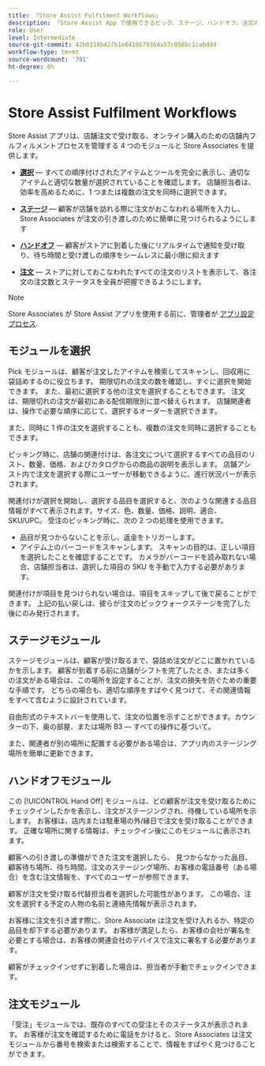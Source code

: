 ```yaml
---
title: 「Store Assist Fulfilment Workflows」
description: 「Store Assist App で使用できるピック、ステージ、ハンドオフ、注文の各モジュールについて説明します。 これらのモジュールは、BOPIS 注文のエンドツーエンドのストアフルフィルメントワークフローを有効にします。 Store Associates は、これらのモジュールを使用して、顧客に対する受け取り注文を管理および配信します。」
role: User
level: Intermediate
source-git-commit: 42b0118b427b1e04186793b4a57c058bc1cabdd4
workflow-type: tm+mt
source-wordcount: '791'
ht-degree: 0%

---
```



# Store Assist Fulfilment Workflows

Store Assist アプリは、店舗注文で受け取る、オンライン購入のための店舗内フルフィルメントプロセスを管理する 4 つのモジュールと Store Associates を提供します。

- **[選択](#pick-module)** — すべての順序付けされたアイテムとツールを完全に表示し、適切なアイテムと適切な数量が選択されていることを確認します。 店舗担当者は、効率を高めるために、1 つまたは複数の注文を同時に選択できます。

- **[ステージ](#stage-module)** — 顧客が店舗を訪れる際に注文がおこなわれる場所を入力し、Store Associates が注文の引き渡しのために簡単に見つけられるようにします

- **[ハンドオフ](#hand-off-module)** — 顧客がストアに到着した後にリアルタイムで通知を受け取り、待ち時間と受け渡しの順序をシームレスに最小限に抑えます

- **[注文](#orders-module)** — ストアに対しておこなわれたすべての注文のリストを表示して、各注文の注文数とステータスを全員が把握できるようにします。

>[!NOTE]
>
>Store Associates が Store Assist アプリを使用する前に、管理者が [アプリ設定プロセス](app-setup.md).

## モジュールを選択

Pick モジュールは、顧客が注文したアイテムを検索してスキャンし、回収用に袋詰めするのに役立ちます。 期限切れの注文の数を確認し、すぐに選択を開始できます。 また、最初に選択する他の注文を選択することもできます。 注文は、期限切れの注文が最初にある配信期限別に並べ替えられます。 店舗関連者は、操作で必要な順序に応じて、選択するオーダーを選択できます。

また、同時に 1 件の注文を選択することも、複数の注文を同時に選択することもできます。

ピッキング時に、店舗の関連付けは、各注文について選択するすべての品目のリスト、数量、価格、およびカタログからの商品の説明を表示します。 店舗アシスト内で注文を選択する際にユーザーが移動できるように、進行状況バーが表示されます。

関連付けが選択を開始し、選択する品目を選択すると、次のような関連する品目情報がすべて表示されます。サイズ、色、数量、価格、説明、適合、SKU/UPC。 受注のピッキング時に、次の 2 つの処理を使用できます。

- 品目が見つからないことを示し、返金をトリガーします。
- アイテム上のバーコードをスキャンします。 スキャンの目的は、正しい項目を選択したことを確認することです。 カメラがバーコードを読み取れない場合、店舗担当者は、選択した項目の SKU を手動で入力する必要があります。

関連付けが項目を見つけられない場合は、項目をスキップして後で戻ることができます。  上記の払い戻しは、彼らが注文のピックウォークステージを完了した後にのみ発行されます。

## ステージモジュール

ステージモジュールは、顧客が受け取るまで、袋詰め注文がどこに置かれているかを示します。 顧客が到着する前に店舗がシフトを完了したとき、または多くの注文がある場合は、この場所を設定することが、注文の損失を防ぐための重要な手順です。 どちらの場合も、適切な順序をすばやく見つけて、その関連情報をすべて含むように設計されています。

自由形式のテキストバーを使用して、注文の位置を示すことができます。カウンターの下、奥の部屋、または場所 B3 — すべての操作に基づいて。

また、関連者が別の場所に配置する必要がある場合は、アプリ内のステージング場所を簡単に更新できます。

## ハンドオフモジュール

この [!UICONTROL Hand Off] モジュールは、どの顧客が注文を受け取るためにチェックインしたかを表示し、注文がステージングされ、待機している場所を示します。 お客様は、店内または駐車場の外/縁日で注文を受け取ることができます。 正確な場所に関する情報は、チェックイン後にこのモジュールに表示されます。

顧客への引き渡しの準備ができた注文を選択したら、 見つからなかった品目、顧客待ち場所、待ち時間、注文のステージング場所、お客様の電話番号（ある場合）を含む注文情報を、すべてのユーザーが参照できます。

顧客が注文を受け取る代替担当者を選択した可能性があります。 この場合、注文を選択する予定の人物の名前と連絡先情報が表示されます。

お客様に注文を引き渡す際に、Store Associate は注文を受け入れるか、特定の品目を却下する必要があります。 お客様が満足したら、お客様の会社が署名を必要とする場合は、お客様の関連会社のデバイスで注文に署名する必要があります。

顧客がチェックインせずに到着した場合は、担当者が手動でチェックインできます。

## 注文モジュール

「受注」モジュールでは、既存のすべての受注とそのステータスが表示されます。 お客様が注文を確認するために電話をかけると、Store Associates は注文モジュールから番号を検索または検索することで、情報をすばやく見つけることができます。

